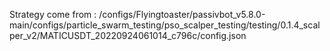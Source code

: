 Strategy come from : /configs/Flyingtoaster/passivbot_v5.8.0-main/configs/particle_swarm_testing/pso_scalper_testing/testing/0.1.4_scalper_v2/MATICUSDT_20220924061014_c796c/config.json